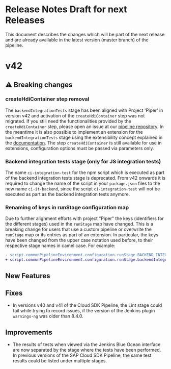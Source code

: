 # Release Notes Draft for next Releases

This document describes the changes which will be part of the next release and are already available in the latest version (master branch) of the pipeline.

# v42

## :warning: Breaking changes

### createHdiContainer step removal
The `backendIntegrationTests` stage has been aligned with Project 'Piper' in version v42 and activation of the `createHdiContainer` step was not migrated.
If you still need the functionalities provided by the `createHdiContainer` step, please open an issue at our [pipeline repository](https://github.com/SAP/cloud-s4-sdk-pipeline/issues/new?template=pipeline-issue.md).
In the meantime it is also possible to implement an extension for the `backendIntegrationTests` stage using the extensibility concept explained in the [documentation](https://sap.github.io/jenkins-library/extensibility/). 
The step `createHdiContainer` is still available for use in extensions, configuration options must be passed via parameters only.

### Backend integration tests stage (only for JS integration tests)
The name `ci-integration-test` for the npm script which is executed as part of the backend integration tests stage is deprecated.
From v42 onwards it is required to change the name of the script in your `package.json` files to the new name `ci-it-backend`, since the script `ci-integration-test` will not be executed as part as the backend integration tests anymore.

### Renaming of keys in runStage configuration map
Due to further alignment efforts with project "Piper" the keys (identifiers for the different stages) used in the `runStage` map have changed.
This is a breaking change for users that use a custom pipeline or overwrite the `runStage` map or its entries as part of an extension.
In particular, the keys have been changed from the upper case notation used before, to their respective stage names in camel case.
For example:
```diff
- script.commonPipelineEnvironment.configuration.runStage.BACKEND_INTEGRATION_TESTS = false
+ script.commonPipelineEnvironment.configuration.runStage.backendIntegrationTests = false
```

## New Features

## Fixes

* In versions v40 and v41 of the Cloud SDK Pipeline, the Lint stage could fail while trying to record issues, if the version of the Jenkins plugin `warnings-ng` was older than 8.4.0.

## Improvements

* The results of tests when viewed via the Jenkins Blue Ocean interface are now separated by the stage where the tests have been performed.
  In previous versions of the SAP Cloud SDK Pipeline, the same test results could be listed under multiple stages.
